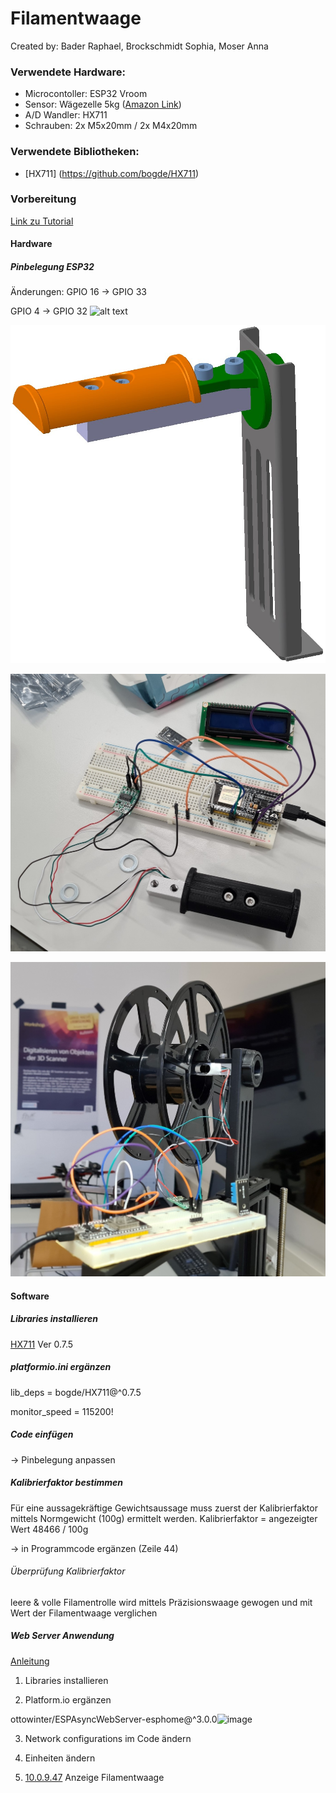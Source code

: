 # Filamentwaage

Created by: Bader Raphael, Brockschmidt Sophia, Moser Anna

### Verwendete Hardware: 

- Microcontoller: ESP32 Vroom
- Sensor: Wägezelle 5kg ([Amazon Link](https://www.amazon.de/dp/B073GWX6J4?ref=ppx_yo2ov_dt_b_product_details&th=1))
- A/D Wandler: HX711
- Schrauben: 2x M5x20mm / 2x M4x20mm


### Verwendete Bibliotheken:
- [HX711] (https://github.com/bogde/HX711)


### Vorbereitung
[Link zu Tutorial](https://user-images.githubusercontent.com/124445731/216824439-50896850-175e-45c3-b1ba-71407113d498.png)

#### Hardware

##### Pinbelegung ESP32

Änderungen:
GPIO 16 -> GPIO 33

GPIO 4  -> GPIO 32
![alt text](https://i0.wp.com/randomnerdtutorials.com/wp-content/uploads/2022/03/ESP32-load-cell-diagram_bb.png?resize=1024%2C472&quality=100&strip=all&ssl=1)

![alt text](https://github.com/raphi2/Filamentwaage/blob/master/Fotos/3D_Konzept.jpg?raw=true)

![alt text](https://github.com/raphi2/Filamentwaage/blob/master/Fotos/Steckbrett.jpg?raw=true)

![alt text](https://github.com/raphi2/Filamentwaage/blob/master/Fotos/Foto_1.jpg?raw=true)

#### Software
##### Libraries installieren
[HX711](https://github.com/bogde/HX711) Ver 0.7.5

##### platformio.ini ergänzen
lib_deps = bogde/HX711@^0.7.5

monitor_speed = 115200!

##### Code einfügen 
-> Pinbelegung anpassen

##### Kalibrierfaktor bestimmen
Für eine aussagekräftige Gewichtsaussage muss zuerst der Kalibrierfaktor mittels Normgewicht (100g) ermittelt werden.
Kalibrierfaktor = angezeigter Wert 48466 / 100g 

-> in Programmcode ergänzen (Zeile 44) 

###### Überprüfung Kalibrierfaktor
leere & volle Filamentrolle wird mittels Präzisionswaage gewogen und mit Wert der Filamentwaage verglichen

##### Web Server Anwendung
[Anleitung](https://randomnerdtutorials.com/esp32-dht11-dht22-temperature-humidity-web-server-arduino-ide/)
1. Libraries installieren

2. Platform.io ergänzen

ottowinter/ESPAsyncWebServer-esphome@^3.0.0![image](https://user-images.githubusercontent.com/124445731/216825539-7a01ff40-6a96-4703-b9e1-7058dc8aca42.png)

3. Network configurations im Code ändern

4. Einheiten ändern

5. [10.0.9.47](http://10.0.9.47/) Anzeige Filamentwaage 


